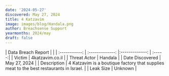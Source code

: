 ```yaml
---
date: '2024-05-27'
discovered: May 27, 2024
title: 4 Katzavim
image: images/blog/Handala.png
author: Breachsense Support
yearmonths: 2024/may
draft: false
---
```


| Data Breach Report           |              | 
| :-----------: | :-------------:     |:-------------:    | :-----:|
| Victim      | 4katzavim.co.il      | 
| Threat Actor      | Handala      | 
| Date Discovered      | May 27, 2024      | 
| Description      | 4 Katzavim is a boutique factory that supplies meat to the best restaurants in Israel.      | 
| Leak Size      | Unknown      | 

